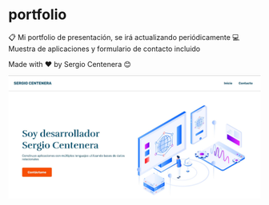 # portfolio

📋 Mi portfolio de presentación, se irá actualizando periódicamente
💻 Muestra de aplicaciones y formulario de contacto incluido

Made with ❤️ by Sergio Centenera 😊

![Screenshot](screenshoot.jpg)
